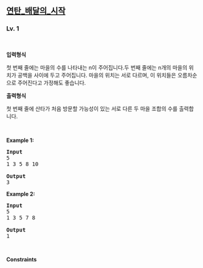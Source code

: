 <h2><a href="https://softeer.ai/practice/7626">연탄_배달의_시작</a></h2><h3>Lv. 1</h3>
<br/><p><strong>입력형식</strong><p>첫 번째 줄에는 마을의 수를 나타내는 n이 주어집니다.두 번째 줄에는 n개의 마을의 위치가 공백을 사이에 두고 주어집니다. 마을의 위치는 서로 다르며, 이 위치들은 오름차순으로 주어진다고 가정해도 좋습니다.</p></p><p><strong>출력형식</strong><p>첫 번째 줄에 산타가 처음 방문할 가능성이 있는 서로 다른 두 마을 조합의 수를 출력합니다.</p></p>
<br/><p><strong class="example">Example 1:</strong>
<pre><strong>Input
</strong>5
1 3 5 8 10
<strong>
Output
</strong>3
</pre></p>
<p><strong class="example">Example 2:</strong>
<pre><strong>Input
</strong>5
1 3 5 7 8
<strong>
Output
</strong>1
</pre></p>
<br/><p><strong>Constraints</strong><ul></ul></p>